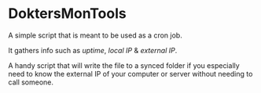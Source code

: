 # DoktersMonTools

A simple script that is meant to be used as a cron job.

It gathers info such as _uptime_, _local IP_ & _external IP_.

A handy script that will write the file to a synced folder if you especially need to know the external IP of your computer or server without needing to call someone.
